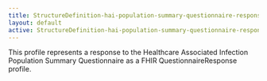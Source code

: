 ```yaml
---
title: StructureDefinition-hai-population-summary-questionnaire-response-intro
layout: default
active: StructureDefinition-hai-population-summary-questionnaire-response-intro
---
```


This profile represents a response to the Healthcare Associated Infection Population Summary Questionnaire as a FHIR QuestionnaireResponse profile.